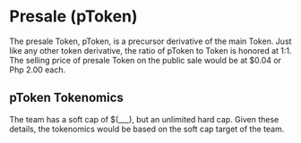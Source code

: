 # Presale (pToken)

The presale Token, pToken, is a precursor derivative of the main Token. Just like any other token derivative, the ratio of pToken to Token is honored at 1:1. The selling price of presale Token on the public sale would be at $0.04 or Php 2.00 each.

## pToken Tokenomics

The team has a soft cap of $(\_\_\_), but an unlimited hard cap. Given these details, the tokenomics would be based on the soft cap target of the team.
